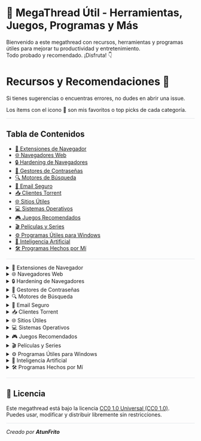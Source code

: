 # 🚀 MegaThread Útil - Herramientas, Juegos, Programas y Más

Bienvenido a este megathread con recursos, herramientas y programas útiles para mejorar tu productividad y entretenimiento.  
Todo probado y recomendado. ¡Disfruta! 👇

# Recursos y Recomendaciones 🌟

Si tienes sugerencias o encuentras errores, no dudes en abrir una issue.

Los ítems con el icono 🌟 son mis favoritos o top picks de cada categoría.

<hr style="height:1px; border:none; background-color:#e1e4e8; margin:1em 0;" />

## Tabla de Contenidos

- [🧩 Extensiones de Navegador](#-extensiones-de-navegador)  
- [🌐 Navegadores Web](#-navegadores-web)  
- [🔒 Hardening de Navegadores](#-hardening-de-navegadores)  
- [🔑 Gestores de Contraseñas](#-gestores-de-contraseñas)  
- [🔍 Motores de Búsqueda](#-motores-de-búsqueda)  
- [📧 Email Seguro](#-email-seguro)  
- [📥 Clientes Torrent](#-clientes-torrent)  
- [🌐 Sitios Útiles](#-sitios-útiles)  
- [💻 Sistemas Operativos](#-sistemas-operativos)  
- [🎮 Juegos Recomendados](#-juegos-recomendados)  
- [🎬 Películas y Series](#-películas-y-series)  
- [⚙️ Programas Útiles para Windows](#️-programas-útiles-para-windows)  
- [🤖 Inteligencia Artificial](#-inteligencia-artificial)  
- [🛠 Programas Hechos por Mí](#-programas-hechos-por-mí)  

<hr style="height:1px; border:none; background-color:#e1e4e8; margin:1em 0;" />

<details>
<summary>🧩 Extensiones de Navegador</summary>

- [**uBlock Origin**](https://ublockorigin.com/) – Bloqueador de anuncios ligero y eficiente  
- [**LastPass**](https://www.lastpass.com/) – Gestor de contraseñas seguro  
- [**Dark Reader**](https://darkreader.org/) – Modo oscuro para cualquier web  
- [**Grammarly**](https://www.grammarly.com/) – Corrector gramatical en inglés  
- [**Pocket**](https://getpocket.com/) – Guarda artículos para leer después  
- [**Privacy Badger**](https://privacybadger.org/) – Protección contra rastreadores  
- [**Session Buddy**](https://sessionbuddy.com/) – Gestor de pestañas  
- [**Vimium**](https://vimium.github.io/) – Navegación por teclado para Chrome/Firefox

</details>

<details>
<summary>🌐 Navegadores Web</summary>

- [**Firefox**](https://www.mozilla.org/firefox/) 🌟 – Rápido, ligero, enfocado en privacidad  
- [**Tor Browser**](https://www.torproject.org/) 🌟 – Navegador para anonimato y evitar censura  
- [**Brave**](https://brave.com/) – Chromium con bloqueador de anuncios incorporado  
- [**Librewolf**](https://librewolf.net/) – Firefox sin rastreadores ni telemetría  
- [**Zen Browser**](https://zen-browser.com/) – Fork de Firefox enfocado en privacidad y diseño

</details>

<details>
<summary>🔒 Hardening de Navegadores</summary>

- [**Arkenfox user.js**](https://github.com/arkenfox/user.js) – Configuración avanzada para privacidad y seguridad en Firefox  
- [**BetterFox**](https://github.com/arkenfox/user.js/tree/master/docs/betterfox) – Optimización para Firefox enfocada en privacidad y velocidad  

⚠️ Este nivel puede romper algunos sitios, úsalo solo si sabes lo que haces.

</details>

<details>
<summary>🔑 Gestores de Contraseñas</summary>

- [**Bitwarden**](https://bitwarden.com/) 🌟 – Gratis, seguro y multiplataforma  
- [**KeePassXC**](https://keepassxc.org/) – Código abierto, ligero y potente  
- [**LastPass**](https://www.lastpass.com/) – Popular y con buenas funcionalidades (aunque con controversias)

</details>

<details>
<summary>🔍 Motores de Búsqueda</summary>

- [**SearXNG**](https://searxng.org/) 🌟 – Metabuscador privado y de código abierto  
- [**DuckDuckGo**](https://duckduckgo.com/) – Privacidad aceptable, sin tracking  
- [**Startpage**](https://www.startpage.com/) – Resultados Google sin tracking

</details>

<details>
<summary>📧 Email Seguro</summary>

- [**ProtonMail**](https://proton.me/mail) 🌟 – Encriptación end-to-end y privacidad suiza  
- [**Tutanota**](https://tutanota.com/) – Encriptación sencilla, calendario incluido  
- [**Mailfence**](https://mailfence.com/) – Encriptado, con firmas digitales y calendario

</details>

<details>
<summary>📥 Clientes Torrent</summary>

- [**qBittorrent**](https://www.qbittorrent.org/) 🌟 – Open source, sin anuncios, multiplataforma  
- [**Transmission**](https://transmissionbt.com/) – Ligero y simple  
- [**Deluge**](https://deluge-torrent.org/) – Plugins y personalización avanzada

</details>

<details>
<summary>🌐 Sitios Útiles</summary>

- [**Lingva Translate**](https://lingva.ml/) – Frontend libre para Google Translate  
- [**VirusTotal**](https://www.virustotal.com/) – Análisis de archivos y URLs sospechosas  
- [**Kutt.it**](https://kutt.it/) – Acortador de URLs moderno y open source  
- [**DownForEveryoneOrJustMe**](https://downforeveryoneorjustme.com/) – Comprueba si una web está caída

</details>

<details>
<summary>💻 Sistemas Operativos</summary>

<details>
<summary>Windows</summary>

- [**Windows LTSC**](https://learn.microsoft.com/en-us/windows/enterprise/quality-lifecycle/enterprise-ltsc) 🌟 – Versión estable y sin bloatware  
- [**Chris Titus Tech WinUtil**](https://github.com/ChrisTitusTech/winutil) 🌟 – Herramienta para optimizar y limpiar Windows  
- [**Simplewall**](https://github.com/henrypp/simplewall) 🌟 – Firewall simple y open source  

⚠️ Evita Windows para privacidad, usa Linux si puedes.

</details>

<details>
<summary>Linux</summary>

- [**Debian**](https://www.debian.org/) 🌟 – Estable, base para muchas distros  
- [**Linux Mint**](https://linuxmint.com/) 🌟 – Fácil para principiantes  
- [**Arch Linux**](https://archlinux.org/) – Para usuarios avanzados, muy flexible  
- [**Tails**](https://tails.boum.org/) – Sistema live para anonimato y seguridad  
- [**Qubes OS**](https://www.qubes-os.org/) – Seguridad por compartimentación  

</details>

<details>
<summary>Móvil</summary>

- [**GrapheneOS**](https://grapheneos.org/) 🌟 – Privacidad y seguridad para móviles  
- [**CalyxOS**](https://calyxos.org/) – Android open source y seguro  
- [**LineageOS**](https://lineageos.org/) – ROM alternativa para múltiples dispositivos  

</details>

</details>

<details>
<summary>🎮 Juegos Recomendados</summary>

- [**Hollow Knight**](https://hollowknight.com/) – Metroidvania hermoso y desafiante  
- [**Celeste**](https://www.celestegame.com/) – Plataforma indie con gran historia  
- [**Factorio**](https://factorio.com/) – Construcción y gestión de fábricas  
- [**The Witcher 3**](https://thewitcher.com/en/witcher3) – RPG épico con narrativa profunda  
- [**Stardew Valley**](https://www.stardewvalley.net/) – Simulador de granja relajante  

</details>

<details>
<summary>🎬 Películas y Series</summary>

- [**Dark**](https://www.netflix.com/title/80100172) – Serie alemana de misterio y viajes en el tiempo  
- [**Black Mirror**](https://www.netflix.com/title/70264888) – Serie antológica sobre tecnología y sociedad  
- [**Inception**](https://www.imdb.com/title/tt1375666/) – Película sobre sueños y realidad  
- [**The Matrix**](https://www.imdb.com/title/tt0133093/) – Clásico de ciencia ficción y realidad virtual  
- [**Blade Runner 2049**](https://www.imdb.com/title/tt1856101/) – Sci-fi visualmente impresionante  

</details>

<details>
<summary>⚙️ Programas Útiles para Windows</summary>

- [**7-Zip**](https://www.7-zip.org/) 🌟 – Compresión y descompresión de archivos  
- [**Notepad++**](https://notepad-plus-plus.org/) – Editor de texto avanzado  
- [**Greenshot**](https://getgreenshot.org/) – Capturas de pantalla rápidas  
- [**ShareX**](https://getsharex.com/) – Captura, grabación y automatización  
- [**Everything**](https://www.voidtools.com/) – Buscador de archivos ultrarrápido  

</details>

<details>
<summary>🤖 Inteligencia Artificial</summary>

- [**ChatGPT**](https://chat.openai.com/) – Asistente conversacional avanzado  
- [**Stable Diffusion**](https://stability.ai/stable-diffusion) – Generación de imágenes por IA  
- [**Hugging Face**](https://huggingface.co/) – Modelos de IA y comunidad open source  
- [**Runway ML**](https://runwayml.com/) – Herramientas creativas con IA  

</details>

<details>
<summary>🛠 Programas Hechos por Mí</summary>

- [**Mi Gestor de Tareas**](https://github.com/DenisGabrielNuta/gestor-tareas) – App para organizar tareas diarias  
- [**Script Automatización**](https://github.com/DenisGabrielNuta/script-automatizacion) – Scripts para tareas repetitivas en Windows  
- [**Mini Juego JS**](https://github.com/DenisGabrielNuta/mini-juego) – Juego simple hecho en JavaScript  

</details>

<hr style="height:1px; border:none; background-color:#e1e4e8; margin:1em 0;" />

## 📜 Licencia

Este megathread está bajo la licencia [CC0 1.0 Universal (CC0 1.0)](./CC0-1.0.txt).  
Puedes usar, modificar y distribuir libremente sin restricciones.

<hr style="height:1px; border:none; background-color:#e1e4e8; margin:1em 0;" />

*Creado por **AtunFrito***
